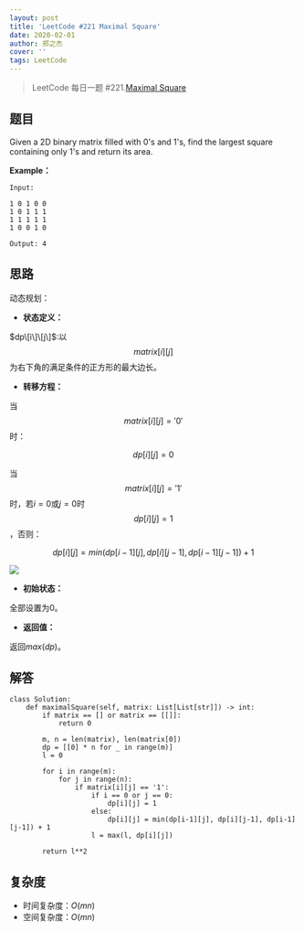 ```yaml
---
layout: post
title: 'LeetCode #221 Maximal Square'
date: 2020-02-01
author: 郑之杰
cover: ''
tags: LeetCode
---
```


> LeetCode 每日一题 #221.[Maximal Square](https://leetcode-cn.com/problems/maximal-square/)

## 题目
Given a 2D binary matrix filled with 0's and 1's, find the largest square containing only 1's and return its area.


**Example：**
```
Input: 

1 0 1 0 0
1 0 1 1 1
1 1 1 1 1
1 0 0 1 0

Output: 4
```


## 思路
动态规划：

- **状态定义：**

$dp\[i\]\[j\]$:以$$matrix[i][j]$$为右下角的满足条件的正方形的最大边长。

- **转移方程：**

当$$matrix[i][j] = '0'$$时：

$$ dp[i][j] = 0 $$

当$$matrix[i][j] = '1'$$时，若$i=0$或$j=0$时$$dp[i][j] = 1$$，否则：

$$ dp[i][j] = min(dp[i-1][j], dp[i][j-1], dp[i-1][j-1]) + 1 $$

![](https://pic.leetcode-cn.com/8c4bf78cf6396c40291e40c25d34ef56bd524313c2aa863f3a20c1f004f32ab0-image.png)

- **初始状态：**

全部设置为$0$。

- **返回值：**

返回$max(dp)$。

## 解答
```
class Solution:
    def maximalSquare(self, matrix: List[List[str]]) -> int:
        if matrix == [] or matrix == [[]]:
            return 0

        m, n = len(matrix), len(matrix[0])
        dp = [[0] * n for _ in range(m)]
        l = 0

        for i in range(m):
            for j in range(n):
                if matrix[i][j] == '1':
                    if i == 0 or j == 0:
                        dp[i][j] = 1
                    else:
                        dp[i][j] = min(dp[i-1][j], dp[i][j-1], dp[i-1][j-1]) + 1
                    l = max(l, dp[i][j])

        return l**2
```

## 复杂度
- 时间复杂度：$O(mn)$
- 空间复杂度：$O(mn)$
